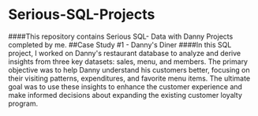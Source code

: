 # Serious-SQL-Projects
####This repository contains Serious SQL- Data with Danny Projects completed by me.
##Case Study #1 - Danny's Diner
####In this SQL project, I worked on Danny's restaurant database to analyze and derive insights from three key datasets: sales, menu, and members. 
The primary objective was to help Danny understand his customers better, focusing on their visiting patterns, expenditures, and favorite menu items. 
The ultimate goal was to use these insights to enhance the customer experience and make informed decisions about expanding the existing customer loyalty program.
